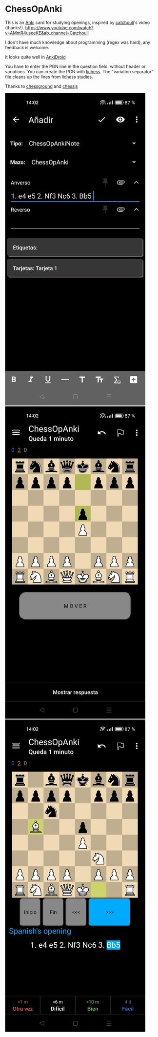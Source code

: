# ChessOpAnki

This is an [Anki](https://apps.ankiweb.net/) card for studying openings, inspired by [catchouli](https://github.com/catchouli)'s video (thanks!).
https://www.youtube.com/watch?v=AMmR4useeKE&ab_channel=Catchouli

I don't have much knowledge about programming (regex was hard), any feedback is welcome.

It looks quite well in [AnkiDroid](https://github.com/ankidroid/Anki-Android)

You have to enter the PGN line in the question field, without header or variations. You can create the PGN with [lichess](https://lichess.org/). The "variation separator" file cleans up the lines from lichess studies.

Thanks to [chessground](https://github.com/lichess-org/chessground) and [chessjs](https://github.com/jhlywa/chess.js)

![Imagen1](https://github.com/taustaus/ChessOpAnki/blob/main/Fotos%20readme/Imagen1.jpeg)
![Imagen2](https://github.com/taustaus/ChessOpAnki/blob/main/Fotos%20readme/Imagen2.jpeg)
![Imagen3](https://github.com/taustaus/ChessOpAnki/blob/main/Fotos%20readme/Imagen3.jpeg)
